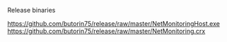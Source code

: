 Release binaries


https://github.com/butorin75/release/raw/master/NetMonitoringHost.exe
https://github.com/butorin75/release/raw/master/NetMonitoring.crx
